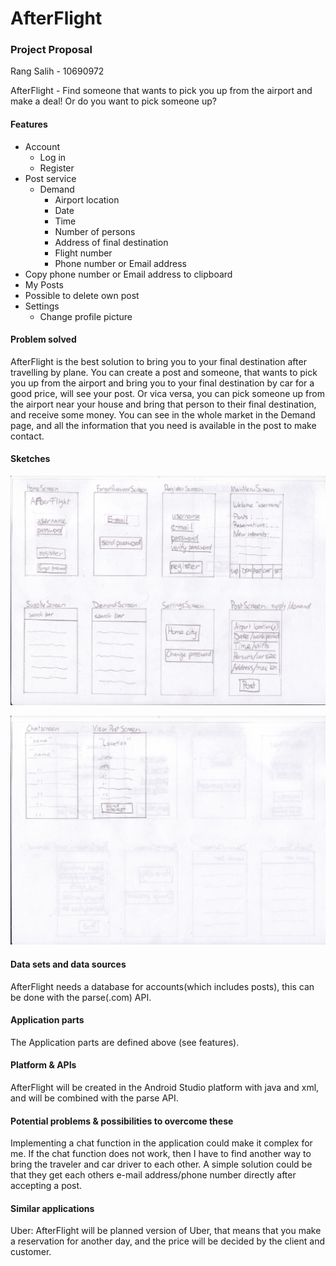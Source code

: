# AfterFlight
### Project Proposal
Rang Salih - 10690972

AfterFlight - Find someone that wants to pick you up from the airport and make a deal! Or do you want to pick someone up?

#### Features
* Account
  * Log in
  * Register
* Post service
  * Demand
  	* Airport location
  	* Date
  	* Time
  	* Number of persons
  	* Address of final destination
	* Flight number
	* Phone number or Email address
* Copy phone number or Email address to clipboard
* My Posts
 * Possible to delete own post
* Settings 
  * Change profile picture


#### Problem solved
AfterFlight is the best solution to bring you to your final destination after travelling by plane. 
You can create a post and someone, that wants to pick you up from the airport and bring you to your final destination by car for a good price, will see your post.
Or vica versa, you can pick someone up from the airport near your house and bring that person to their final destination, and receive some money.
You can see in the whole market in the Demand page, and all the information that you need is available in the post to make contact.

#### Sketches
![alt text](https://github.com/Rang92/AfterFlight/blob/master/doc/screens1.jpeg?raw=true "Click to zoom and turn")

![alt text](https://github.com/Rang92/AfterFlight/blob/master/doc/screens2.jpeg?raw=true "Click to zoom and turn")

#### Data sets and data sources
AfterFlight needs a database for accounts(which includes posts), this can be done with the parse(.com) API.

#### Application parts
The Application parts are defined above (see features).

#### Platform & APIs
AfterFlight will be created in the Android Studio platform with java and xml, and will be combined with the parse API.

#### Potential problems & possibilities to overcome these
Implementing a chat function in the application could make it complex for me. If the chat function does not work, then I have to find another way to bring the traveler and car driver to each other. A simple solution could be that they get each others e-mail address/phone number directly after accepting a post.

#### Similar applications
Uber: AfterFlight will be planned version of Uber, that means that you make a reservation for another day, and the price will be decided by the client and customer.


